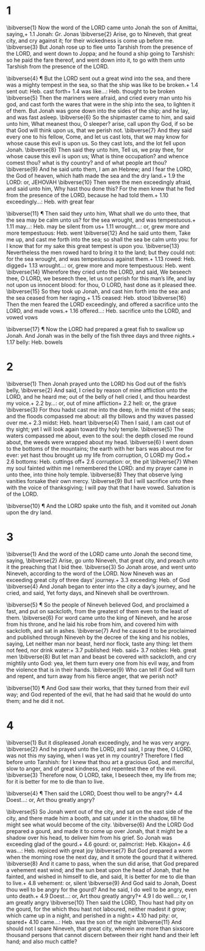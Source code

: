 # 1 
\bibverse{1} Now the word of the LORD came unto Jonah the son of Amittai, saying,+ 1.1 Jonah: Gr. Jonas \bibverse{2} Arise, go to Nineveh, that great city, and cry against it; for their wickedness is come up before me. \bibverse{3} But Jonah rose up to flee unto Tarshish from the presence of the LORD, and went down to Joppa; and he found a ship going to Tarshish: so he paid the fare thereof, and went down into it, to go with them unto Tarshish from the presence of the LORD. 

\bibverse{4} ¶ But the LORD sent out a great wind into the sea, and there was a mighty tempest in the sea, so that the ship was like to be broken.+ 1.4 sent out: Heb. cast forth+ 1.4 was like…: Heb. thought to be broken \bibverse{5} Then the mariners were afraid, and cried every man unto his god, and cast forth the wares that were in the ship into the sea, to lighten it of them. But Jonah was gone down into the sides of the ship; and he lay, and was fast asleep. \bibverse{6} So the shipmaster came to him, and said unto him, What meanest thou, O sleeper? arise, call upon thy God, if so be that God will think upon us, that we perish not. \bibverse{7} And they said every one to his fellow, Come, and let us cast lots, that we may know for whose cause this evil is upon us. So they cast lots, and the lot fell upon Jonah. \bibverse{8} Then said they unto him, Tell us, we pray thee, for whose cause this evil is upon us; What is thine occupation? and whence comest thou? what is thy country? and of what people art thou? \bibverse{9} And he said unto them, I am an Hebrew; and I fear the LORD, the God of heaven, which hath made the sea and the dry land.+ 1.9 the LORD: or, JEHOVAH \bibverse{10} Then were the men exceedingly afraid, and said unto him, Why hast thou done this? For the men knew that he fled from the presence of the LORD, because he had told them.+ 1.10 exceedingly…: Heb. with great fear 

\bibverse{11} ¶ Then said they unto him, What shall we do unto thee, that the sea may be calm unto us? for the sea wrought, and was tempestuous.+ 1.11 may…: Heb. may be silent from us+ 1.11 wrought…: or, grew more and more tempestuous: Heb. went \bibverse{12} And he said unto them, Take me up, and cast me forth into the sea; so shall the sea be calm unto you: for I know that for my sake this great tempest is upon you. \bibverse{13} Nevertheless the men rowed hard to bring it to the land; but they could not: for the sea wrought, and was tempestuous against them.+ 1.13 rowed: Heb. digged+ 1.13 wrought…: or, grew more and more tempestuous: Heb. went \bibverse{14} Wherefore they cried unto the LORD, and said, We beseech thee, O LORD, we beseech thee, let us not perish for this man’s life, and lay not upon us innocent blood: for thou, O LORD, hast done as it pleased thee. \bibverse{15} So they took up Jonah, and cast him forth into the sea: and the sea ceased from her raging.+ 1.15 ceased: Heb. stood \bibverse{16} Then the men feared the LORD exceedingly, and offered a sacrifice unto the LORD, and made vows.+ 1.16 offered…: Heb. sacrifice unto the LORD, and vowed vows 

\bibverse{17} ¶ Now the LORD had prepared a great fish to swallow up Jonah. And Jonah was in the belly of the fish three days and three nights.+ 1.17 belly: Heb. bowels 

# 2 
\bibverse{1} Then Jonah prayed unto the LORD his God out of the fish’s belly, \bibverse{2} And said, I cried by reason of mine affliction unto the LORD, and he heard me; out of the belly of hell cried I, and thou heardest my voice.+ 2.2 by…: or, out of mine affliction+ 2.2 hell: or, the grave \bibverse{3} For thou hadst cast me into the deep, in the midst of the seas; and the floods compassed me about: all thy billows and thy waves passed over me.+ 2.3 midst: Heb. heart \bibverse{4} Then I said, I am cast out of thy sight; yet I will look again toward thy holy temple. \bibverse{5} The waters compassed me about, even to the soul: the depth closed me round about, the weeds were wrapped about my head. \bibverse{6} I went down to the bottoms of the mountains; the earth with her bars was about me for ever: yet hast thou brought up my life from corruption, O LORD my God.+ 2.6 bottoms: Heb. cuttings off+ 2.6 corruption: or, the pit \bibverse{7} When my soul fainted within me I remembered the LORD: and my prayer came in unto thee, into thine holy temple. \bibverse{8} They that observe lying vanities forsake their own mercy. \bibverse{9} But I will sacrifice unto thee with the voice of thanksgiving; I will pay that that I have vowed. Salvation is of the LORD. 

\bibverse{10} ¶ And the LORD spake unto the fish, and it vomited out Jonah upon the dry land. 

# 3 
\bibverse{1} And the word of the LORD came unto Jonah the second time, saying, \bibverse{2} Arise, go unto Nineveh, that great city, and preach unto it the preaching that I bid thee. \bibverse{3} So Jonah arose, and went unto Nineveh, according to the word of the LORD. Now Nineveh was an exceeding great city of three days’ journey.+ 3.3 exceeding: Heb. of God \bibverse{4} And Jonah began to enter into the city a day’s journey, and he cried, and said, Yet forty days, and Nineveh shall be overthrown. 

\bibverse{5} ¶ So the people of Nineveh believed God, and proclaimed a fast, and put on sackcloth, from the greatest of them even to the least of them. \bibverse{6} For word came unto the king of Nineveh, and he arose from his throne, and he laid his robe from him, and covered him with sackcloth, and sat in ashes. \bibverse{7} And he caused it to be proclaimed and published through Nineveh by the decree of the king and his nobles, saying, Let neither man nor beast, herd nor flock, taste any thing: let them not feed, nor drink water:+ 3.7 published: Heb. said+ 3.7 nobles: Heb. great men \bibverse{8} But let man and beast be covered with sackcloth, and cry mightily unto God: yea, let them turn every one from his evil way, and from the violence that is in their hands. \bibverse{9} Who can tell if God will turn and repent, and turn away from his fierce anger, that we perish not? 

\bibverse{10} ¶ And God saw their works, that they turned from their evil way; and God repented of the evil, that he had said that he would do unto them; and he did it not. 

# 4 
\bibverse{1} But it displeased Jonah exceedingly, and he was very angry. \bibverse{2} And he prayed unto the LORD, and said, I pray thee, O LORD, was not this my saying, when I was yet in my country? Therefore I fled before unto Tarshish: for I knew that thou art a gracious God, and merciful, slow to anger, and of great kindness, and repentest thee of the evil. \bibverse{3} Therefore now, O LORD, take, I beseech thee, my life from me; for it is better for me to die than to live. 

\bibverse{4} ¶ Then said the LORD, Doest thou well to be angry?+ 4.4 Doest…: or, Art thou greatly angry? 

\bibverse{5} So Jonah went out of the city, and sat on the east side of the city, and there made him a booth, and sat under it in the shadow, till he might see what would become of the city. \bibverse{6} And the LORD God prepared a gourd, and made it to come up over Jonah, that it might be a shadow over his head, to deliver him from his grief. So Jonah was exceeding glad of the gourd.+ 4.6 gourd: or, palmcrist: Heb. Kikajon+ 4.6 was…: Heb. rejoiced with great joy \bibverse{7} But God prepared a worm when the morning rose the next day, and it smote the gourd that it withered. \bibverse{8} And it came to pass, when the sun did arise, that God prepared a vehement east wind; and the sun beat upon the head of Jonah, that he fainted, and wished in himself to die, and said, It is better for me to die than to live.+ 4.8 vehement: or, silent \bibverse{9} And God said to Jonah, Doest thou well to be angry for the gourd? And he said, I do well to be angry, even unto death.+ 4.9 Doest…: or, Art thou greatly angry?+ 4.9 I do well…: or, I am greatly angry \bibverse{10} Then said the LORD, Thou hast had pity on the gourd, for the which thou hast not laboured, neither madest it grow; which came up in a night, and perished in a night:+ 4.10 had pity: or, spared+ 4.10 came…: Heb. was the son of the night \bibverse{11} And should not I spare Nineveh, that great city, wherein are more than sixscore thousand persons that cannot discern between their right hand and their left hand; and also much cattle? 